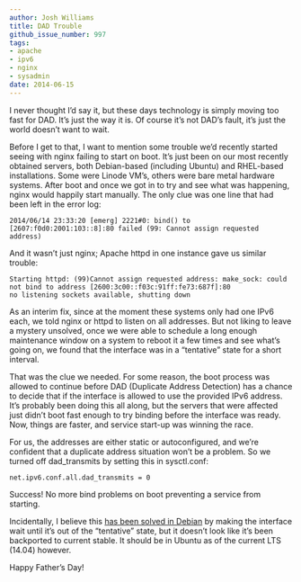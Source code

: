 ```yaml
---
author: Josh Williams
title: DAD Trouble
github_issue_number: 997
tags:
- apache
- ipv6
- nginx
- sysadmin
date: 2014-06-15
---
```




I never thought I’d say it, but these days technology is simply moving too fast for DAD. It’s just the way it is. Of course it’s not DAD’s fault, it’s just the world doesn’t want to wait.

Before I get to that, I want to mention some trouble we’d recently started seeing with nginx failing to start on boot. It’s just been on our most recently obtained servers, both Debian-based (including Ubuntu) and RHEL-based installations. Some were Linode VM’s, others were bare metal hardware systems. After boot and once we got in to try and see what was happening, nginx would happily start manually. The only clue was one line that had been left in the error log:

```nohighlight
2014/06/14 23:33:20 [emerg] 2221#0: bind() to [2607:f0d0:2001:103::8]:80 failed (99: Cannot assign requested address)
```

And it wasn’t just nginx; Apache httpd in one instance gave us similar trouble:

```nohighlight
Starting httpd: (99)Cannot assign requested address: make_sock: could not bind to address [2600:3c00::f03c:91ff:fe73:687f]:80
no listening sockets available, shutting down
```

As an interim fix, since at the moment these systems only had one IPv6 each, we told nginx or httpd to listen on all addresses. But not liking to leave a mystery unsolved, once we were able to schedule a long enough maintenance window on a system to reboot it a few times and see what’s going on, we found that the interface was in a “tentative” state for a short interval.

That was the clue we needed. For some reason, the boot process was allowed to continue before DAD (Duplicate Address Detection) has a chance to decide that if the interface is allowed to use the provided IPv6 address. It’s probably been doing this all along, but the servers that were affected just didn’t boot fast enough to try binding before the interface was ready. Now, things are faster, and service start-up was winning the race.

For us, the addresses are either static or autoconfigured, and we’re confident that a duplicate address situation won’t be a problem. So we turned off dad_transmits by setting this in sysctl.conf:

```
net.ipv6.conf.all.dad_transmits = 0
```

Success! No more bind problems on boot preventing a service from starting.

Incidentally, I believe this [has been solved in Debian](https://bugs.debian.org/cgi-bin/bugreport.cgi?bug=705996) by making the interface wait until it’s out of the “tentative” state, but it doesn’t look like it’s been backported to current stable. It should be in Ubuntu as of the current LTS (14.04) however.

Happy Father’s Day!


